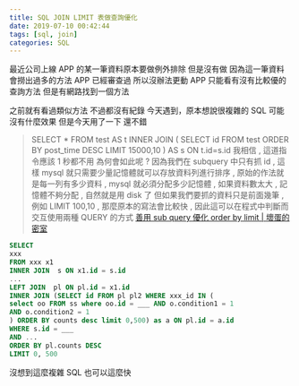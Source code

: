 ```yaml
---
title: SQL JOIN LIMIT 表做查詢優化
date: 2019-07-10 00:42:44
tags: [sql, join]
categories: SQL
---
```


最近公司上線 APP 的某一筆資料原本要做例外排除
但是沒有做
因為這一筆資料會撈出過多的方法
APP 已經審查過
所以沒辦法更動 APP
只能看有沒有比較優的查詢方法
但是有網路找到一個方法

<!--more-->

之前就有看過類似方法
不過都沒有紀錄
今天遇到，原本想說很複雜的 SQL 可能沒有什麼效果
但是今天用了一下
還不錯

> SELECT \* FROM test AS t
> INNER JOIN ( SELECT id FROM test ORDER BY post_time DESC LIMIT 15000,10 ) AS s
> ON t.id=s.id
> 我相信 , 這道指令應該 1 秒都不用
> 為何會如此呢 ?
> 因為我們在 subquery 中只有抓 id , 這樣 mysql 就只需要少量記憶體就可以存放資料列進行排序 , 原始的作法就是每一列有多少資料 , mysql 就必須分配多少記憶體 , 如果資料數太大 , 記憶體不夠分配 , 自然就是用 disk 了
> 但如果我們要抓的資料只是前面幾筆 , 例如 LIMIT 100,10 , 那麼原本的寫法會比較快 , 因此這可以在程式中判斷而交互使用兩種 QUERY 的方式
> [善用 sub query 優化 order by limit | 壞蛋的密室](https://www.pigo.idv.tw/archives/390)

```sql
SELECT
xxx
FROM xxx x1
INNER JOIN  s ON x1.id = s.id
...
LEFT JOIN  pl ON pl.id = x1.id
INNER JOIN (SELECT id FROM pl pl2 WHERE xxx_id IN (
select oo FROM ss where oo.id = ___ AND o.condition1 = 1
AND o.condition2 = 1
) ORDER BY counts desc limit 0,500) as a ON pl.id = a.id
WHERE s.id = ___
AND ...
ORDER BY pl.counts DESC
LIMIT 0, 500
```

沒想到這麼複雜 SQL 也可以這麼快
